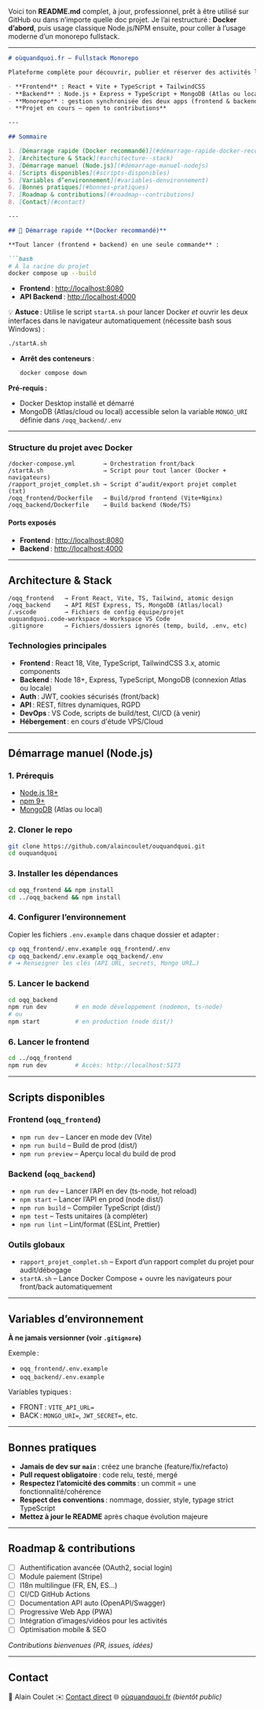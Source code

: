 Voici ton **README.md** complet, à jour, professionnel, prêt à être utilisé sur GitHub ou dans n’importe quelle doc projet.
Je l’ai restructuré : **Docker d’abord**, puis usage classique Node.js/NPM ensuite, pour coller à l’usage moderne d’un monorepo fullstack.

---

````markdown
# oùquandquoi.fr – Fullstack Monorepo

Plateforme complète pour découvrir, publier et réserver des activités locales (événements, loisirs, sorties) – France et Europe.

- **Frontend** : React + Vite + TypeScript + TailwindCSS
- **Backend** : Node.js + Express + TypeScript + MongoDB (Atlas ou local)
- **Monorepo** : gestion synchronisée des deux apps (frontend & backend)
- **Projet en cours – open to contributions**

---

## Sommaire

1. [Démarrage rapide (Docker recommandé)](#démarrage-rapide-docker-recommandé)
2. [Architecture & Stack](#architecture--stack)
3. [Démarrage manuel (Node.js)](#démarrage-manuel-nodejs)
4. [Scripts disponibles](#scripts-disponibles)
5. [Variables d’environnement](#variables-denvironnement)
6. [Bonnes pratiques](#bonnes-pratiques)
7. [Roadmap & contributions](#roadmap--contributions)
8. [Contact](#contact)

---

## 🚀 Démarrage rapide **(Docker recommandé)**

**Tout lancer (frontend + backend) en une seule commande** :

```bash
# À la racine du projet
docker compose up --build
````

* **Frontend** : [http://localhost:8080](http://localhost:8080)
* **API Backend** : [http://localhost:4000](http://localhost:4000)

💡 **Astuce** :
Utilise le script `startA.sh` pour lancer Docker *et* ouvrir les deux interfaces dans le navigateur automatiquement (nécessite bash sous Windows) :

```bash
./startA.sh
```

* **Arrêt des conteneurs** :

  ```bash
  docker compose down
  ```

**Pré-requis :**

* Docker Desktop installé et démarré
* MongoDB (Atlas/cloud ou local) accessible selon la variable `MONGO_URI` définie dans `/oqq_backend/.env`

---

### **Structure du projet avec Docker**

```
/docker-compose.yml        → Orchestration front/back
/startA.sh                 → Script pour tout lancer (Docker + navigateurs)
/rapport_projet_complet.sh → Script d’audit/export projet complet (txt)
/oqq_frontend/Dockerfile   → Build/prod frontend (Vite+Nginx)
/oqq_backend/Dockerfile    → Build backend (Node/TS)
```

#### **Ports exposés**

* **Frontend** : [http://localhost:8080](http://localhost:8080)
* **Backend** : [http://localhost:4000](http://localhost:4000)

---

## Architecture & Stack

```
/oqq_frontend   → Front React, Vite, TS, Tailwind, atomic design
/oqq_backend    → API REST Express, TS, MongoDB (Atlas/local)
/.vscode        → Fichiers de config équipe/projet
ouquandquoi.code-workspace → Workspace VS Code
.gitignore      → Fichiers/dossiers ignorés (temp, build, .env, etc)
```

### Technologies principales

* **Frontend** : React 18, Vite, TypeScript, TailwindCSS 3.x, atomic components
* **Backend** : Node 18+, Express, TypeScript, MongoDB (connexion Atlas ou locale)
* **Auth** : JWT, cookies sécurisés (front/back)
* **API** : REST, filtres dynamiques, RGPD
* **DevOps** : VS Code, scripts de build/test, CI/CD (à venir)
* **Hébergement** : en cours d'étude VPS/Cloud

---

## Démarrage manuel (Node.js)

### 1. Prérequis

* [Node.js 18+](https://nodejs.org/)
* [npm 9+](https://www.npmjs.com/)
* [MongoDB](https://www.mongodb.com/) (Atlas ou local)

### 2. Cloner le repo

```bash
git clone https://github.com/alaincoulet/ouquandquoi.git
cd ouquandquoi
```

### 3. Installer les dépendances

```bash
cd oqq_frontend && npm install
cd ../oqq_backend && npm install
```

### 4. Configurer l’environnement

Copier les fichiers `.env.example` dans chaque dossier et adapter :

```bash
cp oqq_frontend/.env.example oqq_frontend/.env
cp oqq_backend/.env.example oqq_backend/.env
# ➔ Renseigner les clés (API URL, secrets, Mongo URI…)
```

### 5. Lancer le backend

```bash
cd oqq_backend
npm run dev        # en mode développement (nodemon, ts-node)
# ou
npm start          # en production (node dist/)
```

### 6. Lancer le frontend

```bash
cd ../oqq_frontend
npm run dev        # Accès: http://localhost:5173
```

---

## Scripts disponibles

### Frontend (`oqq_frontend`)

* `npm run dev`       – Lancer en mode dev (Vite)
* `npm run build`     – Build de prod (dist/)
* `npm run preview`   – Aperçu local du build de prod

### Backend (`oqq_backend`)

* `npm run dev`       – Lancer l’API en dev (ts-node, hot reload)
* `npm start`         – Lancer l’API en prod (node dist/)
* `npm run build`     – Compiler TypeScript (dist/)
* `npm test`          – Tests unitaires (à compléter)
* `npm run lint`      – Lint/format (ESLint, Prettier)

### Outils globaux

* `rapport_projet_complet.sh` – Export d’un rapport complet du projet pour audit/débogage
* `startA.sh` – Lance Docker Compose + ouvre les navigateurs pour front/back automatiquement

---

## Variables d’environnement

**À ne jamais versionner (voir `.gitignore`)**

Exemple :

* `oqq_frontend/.env.example`
* `oqq_backend/.env.example`

Variables typiques :

* FRONT : `VITE_API_URL=`
* BACK : `MONGO_URI=`, `JWT_SECRET=`, etc.

---

## Bonnes pratiques

* **Jamais de dev sur `main`** : créez une branche (feature/fix/refacto)
* **Pull request obligatoire** : code relu, testé, mergé
* **Respectez l’atomicité des commits** : un commit = une fonctionnalité/cohérence
* **Respect des conventions** : nommage, dossier, style, typage strict TypeScript
* **Mettez à jour le README** après chaque évolution majeure

---

## Roadmap & contributions

* [ ] Authentification avancée (OAuth2, social login)
* [ ] Module paiement (Stripe)
* [ ] I18n multilingue (FR, EN, ES…)
* [ ] CI/CD GitHub Actions
* [ ] Documentation API auto (OpenAPI/Swagger)
* [ ] Progressive Web App (PWA)
* [ ] Intégration d’images/vidéos pour les activités
* [ ] Optimisation mobile & SEO

*Contributions bienvenues (PR, issues, idées)*

---

## Contact

👤 Alain Coulet
✉️ [Contact direct](mailto:alain.coulet@gmail.com)
🌐 [oùquandquoi.fr](https://oùquandquoi.fr) *(bientôt public)*
